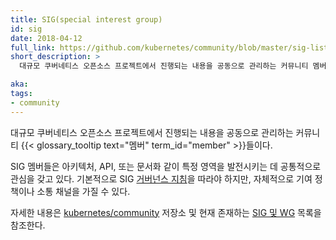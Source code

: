 ```yaml
---
title: SIG(special interest group)
id: sig
date: 2018-04-12
full_link: https://github.com/kubernetes/community/blob/master/sig-list.md#special-interest-groups
short_description: >
  대규모 쿠버네티스 오픈소스 프로젝트에서 진행되는 내용을 공동으로 관리하는 커뮤니티 멤버들이다.

aka: 
tags:
- community
---
```

 대규모 쿠버네티스 오픈소스 프로젝트에서 진행되는 내용을 공동으로 관리하는 커뮤니티 {{< glossary_tooltip text="멤버" term_id="member" >}}들이다.

<!--more--> 

SIG 멤버들은 아키텍처, API, 또는 문서화 같이 특정 영역을 발전시키는 데 공통적으로 관심을 갖고 있다.
기본적으로 SIG [거버넌스 지침](https://github.com/kubernetes/community/blob/master/committee-steering/governance/sig-governance.md)을 따라야 하지만, 자체적으로 기여 정책이나 소통 채널을 가질 수 있다.

자세한 내용은 [kubernetes/community](https://github.com/kubernetes/community) 저장소 및 현재 존재하는 [SIG 및 WG](https://github.com/kubernetes/community/blob/master/sig-list.md) 목록을 참조한다.

